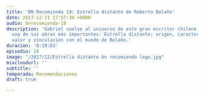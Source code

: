 ```yaml
---
title: 'BN Recomienda 19: Estrella distante de Roberto Bolaño'
date: 2017-12-11 17:57:36 +0000
audio: bnrecomienda-19
description: 'Gabriel vuelve al universo de este gran escritor chileno hablando de
  una de sus obras más importantes: Estrella distante; origen, características, su
  valor y vinculación con el mundo de Bolaño.'
duracion: '0:10:03'
episodio: 19
image: "/2017/12/Estrella distante bn recomienda logo.jpg"
mixcloudurl: ''
subtitle: ''
temporada: Recomendaciones
draft: true

---
```

